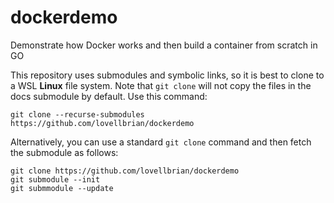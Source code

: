 # dockerdemo
Demonstrate how Docker works and then build a container from scratch in GO

This repository uses submodules and symbolic links, so it is best to clone to a WSL **Linux** file system. Note that `git clone` will not copy the files in the docs submodule by default.  Use this command:

```console
git clone --recurse-submodules https://github.com/lovellbrian/dockerdemo
```
Alternatively, you can use a standard `git clone` command and then fetch the submodule as follows:

```console
git clone https://github.com/lovellbrian/dockerdemo
git submodule --init
git submmodule --update
```
